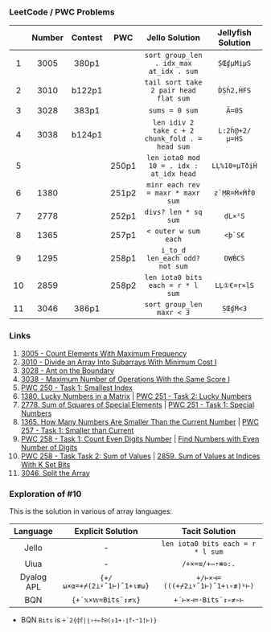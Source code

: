 ### LeetCode / PWC Problems

|       | Number | Contest |  PWC  |                 Jello Solution                  | Jellyfish Solution |
| :---: | :----: | :-----: | :---: | :---------------------------------------------: | :----------------: |
|   1   |  3005  |  380p1  |       |     `sort group_len . idx_max at_idx . sum`     |     `ṢŒɠµMịµS`     |
|   2   |  3010  | b122p1  |       |      `tail sort take 2 pair head flat sum`      |     `ḊṢḣ2,ḢFS`     |
|   3   |  3028  |  383p1  |       |                 `sums = 0 sum`                  |       `Ä=0S`       |
|   4   |  3038  | b124p1  |       | `len idiv 2 take c + 2 chunk_fold . = head sum` |   `L:2ḣ@+2/µ=ḢS`   |
|   5   |        |         | 250p1 |    `len iota0 mod 10 = . idx : at_idx head`     |   `LḶ%10=µTðịḢ`    |
|   6   |  1380  |         | 251p2 |        `minr each rev = maxr * maxr sum`        |   ``z`ṂṚ=Ṁ×Ṁḟ0``   |
|   7   |  2778  |         | 252p1 |              `divs? len * sq sum`               |      `ḍL×²S`       |
|   8   |  1365  |         | 257p1 |              `< outer w sum each`               |     ``<þ`S€``      |
|   9   |  1295  |         | 258p1 |         `i_to_d len_each odd? not sum`          |      `DẈḂCS`       |
|  10   |  2859  |         | 258p2 |        `len iota0 bits each = r * l sum`        |    `LḶ①€=ṛ×ḷS`     |
|  11   |  3046  |  386p1  |       |            `sort group_len maxr < 3`            |      `ṢŒɠṀ<3`      |

### Links

1. [3005 - Count Elements With Maximum Frequency](https://leetcode.com/contest/weekly-contest-380/problems/count-elements-with-maximum-frequency/)
2. [3010 - Divide an Array Into Subarrays With Minimum Cost I](https://leetcode.com/contest/biweekly-contest-122/problems/divide-an-array-into-subarrays-with-minimum-cost-i/)
3. [3028 - Ant on the Boundary](https://leetcode.com/contest/weekly-contest-383/problems/ant-on-the-boundary/)
4. [3038 - Maximum Number of Operations With the Same Score I](https://leetcode.com/contest/biweekly-contest-124/problems/maximum-number-of-operations-with-the-same-score-i/)
5. [PWC 250 - Task 1: Smallest Index](https://theweeklychallenge.org/blog/perl-weekly-challenge-250/)
6. [1380. Lucky Numbers in a Matrix](https://leetcode.com/problems/lucky-numbers-in-a-matrix/description/) | [PWC 251 - Task 2: Lucky Numbers](https://theweeklychallenge.org/blog/perl-weekly-challenge-251/)
7. [2778. Sum of Squares of Special Elements](https://leetcode.com/problems/sum-of-squares-of-special-elements/description/) | [PWC 251 - Task 1: Special Numbers](https://theweeklychallenge.org/blog/perl-weekly-challenge-251/)
8. [1365. How Many Numbers Are Smaller Than the Current Number](https://leetcode.com/problems/how-many-numbers-are-smaller-than-the-current-number/description/) | [PWC 257 - Task 1: Smaller than Current](https://theweeklychallenge.org/blog/perl-weekly-challenge-257/)
9. [PWC 258 - Task 1: Count Even Digits Number](https://theweeklychallenge.org/blog/perl-weekly-challenge-258/) | [Find Numbers with Even Number of Digits](https://leetcode.com/problems/find-numbers-with-even-number-of-digits/)
10. [PWC 258 - Task Task 2: Sum of Values](https://theweeklychallenge.org/blog/perl-weekly-challenge-258/) | [2859. Sum of Values at Indices With K Set Bits](https://leetcode.com/problems/sum-of-values-at-indices-with-k-set-bits/description/)
11. [3046. Split the Array](https://leetcode.com/contest/weekly-contest-386/problems/split-the-array/)

### Exploration of #10

This is the solution in various of array languages:

|  Language  |     Explicit Solution      |          Tacit Solution           |
| :--------: | :------------------------: | :-------------------------------: |
|   Jello    |             -              | `len iota0 bits each = r * l sum` |
|    Uiua    |             -              |          `/+×=≡/+⋯⇡⧻⊙:.`          |
| Dyalog APL | `{+/⍵×⍺=+⌿(2⊥⍣¯1⊢)¯1+⍳≢⍵}` |  `+/⊢×⊣=(((+⌿2⊥⍣¯1⊢)¯1+⍳∘≢)⍤⊢)`   |
|    BQN     |     `{+´𝕩×𝕨=Bits¨↕≠𝕩}`     |        `+´⊢×⊣=·Bits¨↕∘≠∘⊢`        |

* BQN `Bits` is `+´2{⌽𝕗|⌊∘÷⟜𝕗⍟(↕1+·⌊𝕗⋆⁼1⌈⊢)}`
